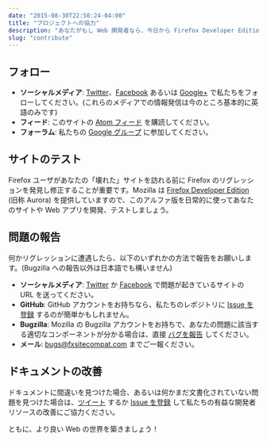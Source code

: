```yaml
---
date: "2015-08-30T22:50:24-04:00"
title: "プロジェクトへの協力"
description: "あなたがもし Web 開発者なら、今日から Firefox Developer Edition を使って、私たちのボランティア活動に参加してください！"
slug: "contribute"
---
```

## フォロー

* **ソーシャルメディア**: [Twitter](https://twitter.com/FxSiteCompat)、[Facebook](https://www.facebook.com/FxSiteCompat) あるいは [Google+](https://plus.google.com/+FxSiteCompatibility) で私たちをフォローしてください。(これらのメディアでの情報発信は今のところ基本的に英語のみです)
* **フィード**: このサイトの [Atom フィード](/ja/index.xml) を購読してください。
* **フォーラム**: 私たちの [Google グループ](https://groups.google.com/forum/#!forum/fxsitecompat) に参加してください。

## サイトのテスト

Firefox ユーザがあなたの「壊れた」サイトを訪れる前に Firefox のリグレッションを発見し修正することが重要です。Mozilla は [Firefox Developer Edition](https://www.mozilla.org/ja/firefox/developer/) (旧称 Aurora) を提供していますので、このアルファ版を日常的に使ってあなたのサイトや Web アプリを開発、テストしましょう。

## 問題の報告

何かリグレッションに遭遇したら、以下のいずれかの方法で報告をお願いします。(Bugzilla への報告以外は日本語でも構いません)

* **ソーシャルメディア**: [Twitter](https://twitter.com/intent/tweet?text=@fxsitecompat&related=fxsitecompat) か [Facebook](https://www.facebook.com/messages/633917723366737) で問題が起きているサイトの URL を送ってください。
* **GitHub**: GitHub アカウントをお持ちなら、私たちのレポジトリに [Issue を登録](https://github.com/fxsitecompat/reports/issues/new) するのが簡単かもしれません。
* **Bugzilla**: Mozilla の Bugzilla アカウントをお持ちで、あなたの問題に該当する適切なコンポーネントが分かる場合は、直接 [バグを報告](https://bugzilla.mozilla.org/enter_bug.cgi?product=Core&keywords=regression%2C%20site-compat&cc=kohei.yoshino@gmail.com) してください。
* **メール**: [bugs@fxsitecompat.com](mailto:bugs@fxsitecompat.com) までご一報ください。

## ドキュメントの改善

ドキュメントに間違いを見つけた場合、あるいは何かまだ文書化されていない問題を見つけた場合は、[ツイート](https://twitter.com/intent/tweet?text=@fxsitecompat&related=fxsitecompat) するか [Issue を登録](https://github.com/fxsitecompat/www.fxsitecompat.com/issues/new) して私たちの有益な開発者リソースの改善にご協力ください。

ともに、より良い Web の世界を築きましょう！

